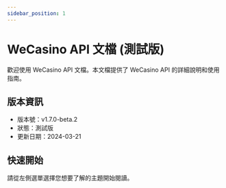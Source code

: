 ```yaml
---
sidebar_position: 1
---
```


# WeCasino API 文檔 (測試版)

歡迎使用 WeCasino API 文檔。本文檔提供了 WeCasino API 的詳細說明和使用指南。

## 版本資訊

- 版本號：v1.7.0-beta.2
- 狀態：測試版
- 更新日期：2024-03-21

## 快速開始

請從左側選單選擇您想要了解的主題開始閱讀。 